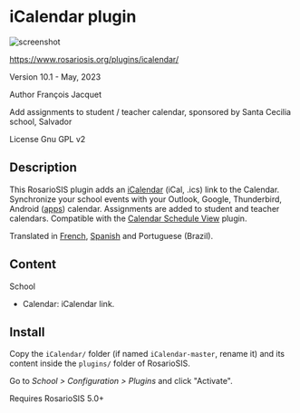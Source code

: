 # iCalendar plugin

![screenshot](https://gitlab.com/francoisjacquet/iCalendar/raw/master/screenshot.png?inline=false)

https://www.rosariosis.org/plugins/icalendar/

Version 10.1 - May, 2023

Author François Jacquet

Add assignments to student / teacher calendar, sponsored by Santa Cecilia school, Salvador

License Gnu GPL v2

## Description

This RosarioSIS plugin adds an [iCalendar](https://en.wikipedia.org/wiki/ICalendar) (iCal, .ics) link to the Calendar. Synchronize your school events with your Outlook, Google, Thunderbird, Android ([apps](https://search.f-droid.org/?q=ics&lang=en)) calendar. Assignments are added to student and teacher calendars.
Compatible with the [Calendar Schedule View](https://www.rosariosis.org/plugins/calendar-schedule-view/) plugin.

Translated in [French](https://www.rosariosis.org/fr/plugins/icalendar/), [Spanish](https://www.rosariosis.org/es/plugins/icalendar/) and Portuguese (Brazil).

## Content

School

- Calendar: iCalendar link.

## Install

Copy the `iCalendar/` folder (if named `iCalendar-master`, rename it) and its content inside the `plugins/` folder of RosarioSIS.

Go to _School > Configuration > Plugins_ and click "Activate".

Requires RosarioSIS 5.0+
